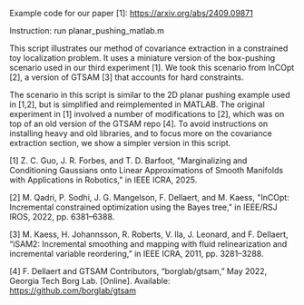 Example code for our paper [1]: https://arxiv.org/abs/2409.09871

Instruction: run planar_pushing_matlab.m

This script illustrates our method of covariance extraction in a constrained toy localization problem. It uses a miniature version of the box-pushing scenario used in our third experiment [1]. We took this scenario from InCOpt [2], a version of GTSAM [3] that accounts for hard constraints.

The scenario in this script is similar to the 2D planar pushing example used in [1,2], but is simplified and reimplemented in MATLAB.
The original experiment in [1] involved a number of modifications to [2], which was on top of an old version of the GTSAM repo [4]. To avoid instructions on installing heavy and old libraries, and to focus more on the covariance extraction section, we show a simpler version in this script.

[1] Z. C. Guo, J. R. Forbes, and T. D. Barfoot, "Marginalizing and Conditioning Gaussians onto Linear Approximations of Smooth Manifolds with Applications in Robotics," in IEEE ICRA, 2025.

[2] M. Qadri, P. Sodhi, J. G. Mangelson, F. Dellaert, and M. Kaess, "InCOpt: Incremental constrained optimization using the Bayes tree," in IEEE/RSJ IROS, 2022, pp. 6381–6388.

[3] M. Kaess, H. Johannsson, R. Roberts, V. Ila, J. Leonard, and F. Dellaert, “iSAM2: Incremental smoothing and mapping with fluid
relinearization and incremental variable reordering,” in IEEE ICRA, 2011, pp. 3281–3288.

[4] F. Dellaert and GTSAM Contributors, “borglab/gtsam,” May 2022, Georgia Tech Borg Lab. [Online]. Available: https://github.com/borglab/gtsam

